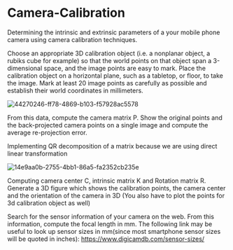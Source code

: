 # Camera-Calibration

Determining the intrinsic and extrinsic parameters of a your mobile phone camera using camera calibration techniques.

Choose an appropriate 3D calibration object (i.e. a nonplanar object, a rubiks cube for example) so that the world points on that object span a 3-dimensional space, and the image points are easy to mark. Place the calibration object on a horizontal plane, such as a tabletop, or floor, to take the image. Mark at least 20 image points as carefully as possible and establish their world coordinates in millimeters.

![44270246-ff78-4869-b103-f57928ac5578](https://user-images.githubusercontent.com/46634351/104126719-f3baf500-537f-11eb-8c39-58ef9ad1a675.jpg)

From this data, compute the camera matrix P. Show the original points and the back-projected camera points on a single image and compute the average re-projection error.

Implementing QR decomposition of a matrix because we are using direct linear transformation

![14e9aa0b-2755-4bb1-86a5-fa2352cb235e](https://user-images.githubusercontent.com/46634351/104126791-5e6c3080-5380-11eb-91b8-ec733d90282f.jpg)

Computing camera center C, intrinsic matrix K and Rotation matrix R. Generate a 3D figure which shows the calibration points, the camera center and the orientation of the camera in 3D (You also have to plot the points for 3d calibration object as well)

Search for the sensor information of your camera on the web. From this information, compute the focal length in mm. The following link may be useful to look up sensor sizes in mm(since most smartphone sensor sizes will be quoted in inches):
https://www.digicamdb.com/sensor-sizes/

